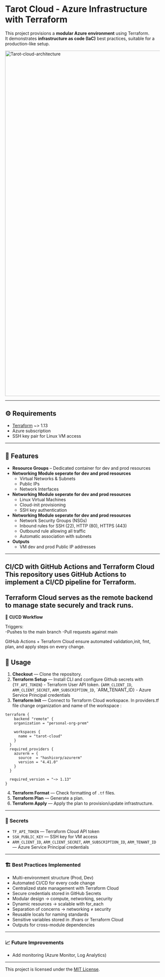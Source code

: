 # Tarot Cloud - Azure Infrastructure with Terraform

This project provisions a **modular Azure environment** using Terraform.  
It demonstrates **infrastructure as code (IaC)** best practices, suitable for a production-like setup.

<img width="1766" height="1120" alt="Tarot-cloud-architecture" src="https://github.com/user-attachments/assets/d3abdbec-4bf4-47e7-80c3-43c3357ef1a3" />


---
## ⚙️ Requirements

- [Terraform](https://developer.hashicorp.com/terraform/downloads) ~> 1.13
- Azure subscription
- SSH key pair for Linux VM access

---
## 📌 Features

- **Resource Groups** – Dedicated container for dev and prod resources
- **Networking Module seperate for dev and prod resources**
  - Virtual Networks & Subnets
  - Public IPs
  - Network Interfaces
- **Networking Module seperate for dev and prod resources**
  - Linux Virtual Machines
  - Cloud-init provisioning
  - SSH key authentication
- **Networking Module seperate for dev and prod resources**
  - Network Security Groups (NSGs)
  - Inbound rules for SSH (22), HTTP (80), HTTPS (443)
  - Outbound rule allowing all traffic
  - Automatic association with subnets
- **Outputs**
  - VM dev and prod Public IP addresses
--- 
**CI/CD with GitHub Actions and Terraform Cloud**
<br>
This repository uses **GitHub Actions** to implement a CI/CD pipeline for Terraform. <br>
<br>
**Terraform Cloud** serves as the remote backend to manage state securely and track runs.
---
🔄 **CI/CD Workflow**

Triggers:<br>
  -Pushes to the main branch
  -Pull requests against main

GitHub Actions + Terraform Cloud ensure automated validation,init, fmt, plan, and apply steps on every change.

## 🚀 Usage
1. **Checkout** — Clone the repository.  
2. **Terraform Setup** — Install CLI and configure Github secrets with {`TF_API_TOKEN`} - Terraform User API token. {`ARM_CLIENT_ID`, `ARM_CLIENT_SECRET`, `ARM_SUBSCRIPTION_ID`, `ARM_TENANT_ID} - Azure Service Principal credentials  
3. **Terraform Init** — Connect to Terraform Cloud workspace. In providers.tf file change organization and name of the workspace :
```hcl
terraform {
    backend "remote" {
    organization = "personal-org-prem"

    workspaces {
      name = "tarot-cloud"
    }
  }
  required_providers {
    azurerm = {
      source  = "hashicorp/azurerm"
      version = "4.41.0"
    }
  }

  required_version = "~> 1.13"
}
```
4. **Terraform Format** — Check formatting of `.tf` files.  
5. **Terraform Plan** — Generate a plan. 
6. **Terraform Apply** — Apply the plan to provision/update infrastructure.

---

### 🔑 Secrets

- `TF_API_TOKEN` — Terraform Cloud API token  
- `SSH_PUBLIC_KEY` — SSH key for VM access  
- `ARM_CLIENT_ID`, `ARM_CLIENT_SECRET`, `ARM_SUBSCRIPTION_ID`, `ARM_TENANT_ID` — Azure Service Principal credentials  

---

### 🏗 Best Practices Implemented
- Multi-environment structure (Prod, Dev)
- Automated CI/CD for every code change
- Centralized state management with Terraform Cloud
- Secure credentials stored in GitHub Secrets
- Modular design → compute, networking, security
- Dynamic resources → scalable with for_each
- Separation of concerns → networking ≠ security
- Reusable locals for naming standards
- Sensitive variables stored in .tfvars or Terraform Cloud
- Outputs for cross-module dependencies

---

### 📈 Future Improvements
- Add monitoring (Azure Monitor, Log Analytics)

---

This project is licensed under the [MIT License](./LICENSE).
